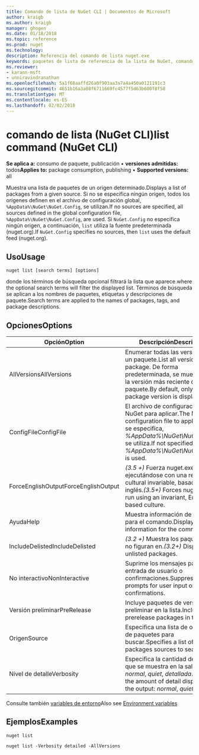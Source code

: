 ```yaml
---
title: Comando de lista de NuGet CLI | Documentos de Microsoft
author: kraigb
ms.author: kraigb
manager: ghogen
ms.date: 01/18/2018
ms.topic: reference
ms.prod: nuget
ms.technology: 
description: Referencia del comando de lista nuget.exe
keywords: paquetes de lista de referencia de la lista de NuGet, comando
ms.reviewer:
- karann-msft
- unniravindranathan
ms.openlocfilehash: 5a1f68aaffd26a0f903aa3a7a4a450a0121191c3
ms.sourcegitcommit: 4651b16a3a08f6711669fc4577f5d63b600f8f58
ms.translationtype: MT
ms.contentlocale: es-ES
ms.lasthandoff: 02/02/2018
---
```

# <a name="list-command-nuget-cli"></a><span data-ttu-id="298a7-104">comando de lista (NuGet CLI)</span><span class="sxs-lookup"><span data-stu-id="298a7-104">list command (NuGet CLI)</span></span>

<span data-ttu-id="298a7-105">**Se aplica a:** consumo de paquete, publicación &bullet; **versiones admitidas:** todos</span><span class="sxs-lookup"><span data-stu-id="298a7-105">**Applies to:** package consumption, publishing &bullet; **Supported versions:** all</span></span>

<span data-ttu-id="298a7-106">Muestra una lista de paquetes de un origen determinado.</span><span class="sxs-lookup"><span data-stu-id="298a7-106">Displays a list of packages from a given source.</span></span> <span data-ttu-id="298a7-107">Si no se especifica ningún origen, todos los orígenes definen en el archivo de configuración global, `%AppData%\NuGet\NuGet.Config`, se utilizan.</span><span class="sxs-lookup"><span data-stu-id="298a7-107">If no sources are specified, all sources defined in the global configuration file, `%AppData%\NuGet\NuGet.Config`, are used.</span></span> <span data-ttu-id="298a7-108">Si `NuGet.Config` no especifica ningún origen, a continuación, `list` utiliza la fuente predeterminada (nuget.org).</span><span class="sxs-lookup"><span data-stu-id="298a7-108">If `NuGet.Config` specifies no sources, then `list` uses the default feed (nuget.org).</span></span>

## <a name="usage"></a><span data-ttu-id="298a7-109">Uso</span><span class="sxs-lookup"><span data-stu-id="298a7-109">Usage</span></span>

```cli
nuget list [search terms] [options]
```

<span data-ttu-id="298a7-110">donde los términos de búsqueda opcional filtrará la lista que aparece.</span><span class="sxs-lookup"><span data-stu-id="298a7-110">where the optional search terms will filter the displayed list.</span></span> <span data-ttu-id="298a7-111">Términos de búsqueda se aplican a los nombres de paquetes, etiquetas y descripciones de paquete.</span><span class="sxs-lookup"><span data-stu-id="298a7-111">Search terms are applied to the names of packages, tags, and package descriptions.</span></span>

## <a name="options"></a><span data-ttu-id="298a7-112">Opciones</span><span class="sxs-lookup"><span data-stu-id="298a7-112">Options</span></span>

| <span data-ttu-id="298a7-113">Opción</span><span class="sxs-lookup"><span data-stu-id="298a7-113">Option</span></span> | <span data-ttu-id="298a7-114">Descripción</span><span class="sxs-lookup"><span data-stu-id="298a7-114">Description</span></span> |
| --- | --- |
| <span data-ttu-id="298a7-115">AllVersions</span><span class="sxs-lookup"><span data-stu-id="298a7-115">AllVersions</span></span> | <span data-ttu-id="298a7-116">Enumerar todas las versiones de un paquete.</span><span class="sxs-lookup"><span data-stu-id="298a7-116">List all versions of a package.</span></span> <span data-ttu-id="298a7-117">De forma predeterminada, se muestra solo la versión más reciente del paquete.</span><span class="sxs-lookup"><span data-stu-id="298a7-117">By default, only the latest package version is displayed.</span></span> |
| <span data-ttu-id="298a7-118">ConfigFile</span><span class="sxs-lookup"><span data-stu-id="298a7-118">ConfigFile</span></span> | <span data-ttu-id="298a7-119">El archivo de configuración de NuGet para aplicar.</span><span class="sxs-lookup"><span data-stu-id="298a7-119">The NuGet configuration file to apply.</span></span> <span data-ttu-id="298a7-120">Si no se especifica, *%AppData%\NuGet\NuGet.Config* se utiliza.</span><span class="sxs-lookup"><span data-stu-id="298a7-120">If not specified, *%AppData%\NuGet\NuGet.Config* is used.</span></span> |
| <span data-ttu-id="298a7-121">ForceEnglishOutput</span><span class="sxs-lookup"><span data-stu-id="298a7-121">ForceEnglishOutput</span></span> | <span data-ttu-id="298a7-122">*(3.5 +)*  Fuerza nuget.exe ejecutándose con una referencia cultural invariable, basados en el inglés.</span><span class="sxs-lookup"><span data-stu-id="298a7-122">*(3.5+)* Forces nuget.exe to run using an invariant, English-based culture.</span></span> |
| <span data-ttu-id="298a7-123">Ayuda</span><span class="sxs-lookup"><span data-stu-id="298a7-123">Help</span></span> | <span data-ttu-id="298a7-124">Muestra información de ayuda para el comando.</span><span class="sxs-lookup"><span data-stu-id="298a7-124">Displays help information for the command.</span></span> |
| <span data-ttu-id="298a7-125">IncludeDelisted</span><span class="sxs-lookup"><span data-stu-id="298a7-125">IncludeDelisted</span></span> | <span data-ttu-id="298a7-126">*(3.2 +)*  Muestra los paquetes que no figuran en.</span><span class="sxs-lookup"><span data-stu-id="298a7-126">*(3.2+)* Display unlisted packages.</span></span> |
| <span data-ttu-id="298a7-127">No interactivo</span><span class="sxs-lookup"><span data-stu-id="298a7-127">NonInteractive</span></span> | <span data-ttu-id="298a7-128">Suprime los mensajes para la entrada de usuario o confirmaciones.</span><span class="sxs-lookup"><span data-stu-id="298a7-128">Suppresses prompts for user input or confirmations.</span></span> |
| <span data-ttu-id="298a7-129">Versión preliminar</span><span class="sxs-lookup"><span data-stu-id="298a7-129">PreRelease</span></span> | <span data-ttu-id="298a7-130">Incluye paquetes de versión preliminar en la lista.</span><span class="sxs-lookup"><span data-stu-id="298a7-130">Includes prerelease packages in the list.</span></span> |
| <span data-ttu-id="298a7-131">Origen</span><span class="sxs-lookup"><span data-stu-id="298a7-131">Source</span></span> | <span data-ttu-id="298a7-132">Especifica una lista de orígenes de paquetes para buscar.</span><span class="sxs-lookup"><span data-stu-id="298a7-132">Specifies a list of packages sources to search.</span></span> |
| <span data-ttu-id="298a7-133">Nivel de detalle</span><span class="sxs-lookup"><span data-stu-id="298a7-133">Verbosity</span></span> | <span data-ttu-id="298a7-134">Especifica la cantidad de detalle que se muestra en la salida: *normal*, *quiet*, *detallada*.</span><span class="sxs-lookup"><span data-stu-id="298a7-134">Specifies the amount of detail displayed in the output: *normal*, *quiet*, *detailed*.</span></span> |

<span data-ttu-id="298a7-135">Consulte también [variables de entorno](cli-ref-environment-variables.md)</span><span class="sxs-lookup"><span data-stu-id="298a7-135">Also see [Environment variables](cli-ref-environment-variables.md)</span></span>

## <a name="examples"></a><span data-ttu-id="298a7-136">Ejemplos</span><span class="sxs-lookup"><span data-stu-id="298a7-136">Examples</span></span>

```cli
nuget list

nuget list -Verbosity detailed -AllVersions
```
